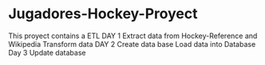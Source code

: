 # Jugadores-Hockey-Proyect
 This proyect contains a ETL 
 DAY 1
 Extract data from Hockey-Reference and Wikipedia
 Transform data
 DAY 2 
 Create data base 
 Load data into Database
 Day 3 
 Update database 
